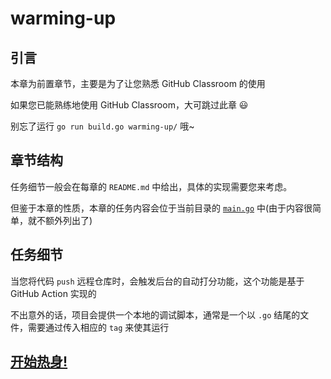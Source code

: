 # warming-up

## 引言

本章为前置章节，主要是为了让您熟悉 GitHub Classroom 的使用

如果您已能熟练地使用 GitHub Classroom，大可跳过此章 😃

别忘了运行 `go run build.go warming-up/` 哦~

## 章节结构

任务细节一般会在每章的 `README.md` 中给出，具体的实现需要您来考虑。

但鉴于本章的性质，本章的任务内容会位于当前目录的 [`main.go`](main.go) 中(由于内容很简单，就不额外列出了)

## 任务细节

当您将代码 `push` 远程仓库时，会触发后台的自动打分功能，这个功能是基于 GitHub Action 实现的

不出意外的话，项目会提供一个本地的调试脚本，通常是一个以 `.go` 结尾的文件，需要通过传入相应的 `tag` 来使其运行

## [开始热身!](main.go)
